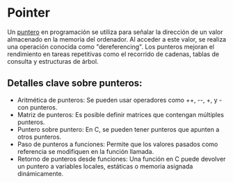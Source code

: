 # Pointer

Un [puntero](https://www.javatpoint.com/data-structure-pointer) en programación se utiliza para señalar la dirección de un valor almacenado en la memoria del ordenador. Al acceder a este valor, se realiza una operación conocida como "dereferencing". Los punteros mejoran el rendimiento en tareas repetitivas como el recorrido de cadenas, tablas de consulta y estructuras de árbol.

## Detalles clave sobre punteros:
- Aritmética de punteros: Se pueden usar operadores como ++, --, +, y - con punteros.
- Matriz de punteros: Es posible definir matrices que contengan múltiples punteros.
- Puntero sobre puntero: En C, se pueden tener punteros que apunten a otros punteros.
- Paso de punteros a funciones: Permite que los valores pasados como referencia se modifiquen en la función llamada.
- Retorno de punteros desde funciones: Una función en C puede devolver un puntero a variables locales, estáticas o memoria asignada dinámicamente.